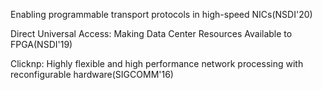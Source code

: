 Enabling programmable transport protocols in high-speed NICs(NSDI'20) </br>

Direct Universal Access: Making Data Center Resources Available to FPGA(NSDI'19) </br>

Clicknp: Highly flexible and high performance network processing with reconfigurable hardware(SIGCOMM'16)
